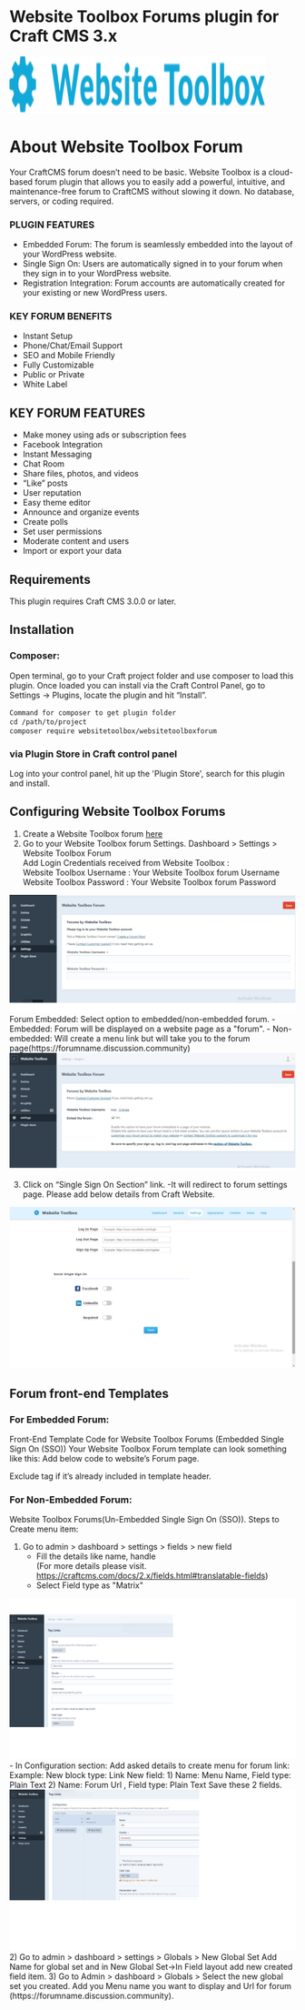 # Website Toolbox Forums plugin for Craft CMS 3.x     
  
<p><img src ="https://github.com/webtoolbox/craftcms-plugin/blob/master/src/wt_logo_blue.svg" width="450" height="100"></p>  

# About Website Toolbox Forum  
  Your CraftCMS forum doesn’t need to be basic. Website Toolbox is a cloud-based forum plugin that allows you to easily add a powerful, intuitive, 
  and maintenance-free forum to CraftCMS without slowing it down. No database, servers, or coding required.
  
### PLUGIN FEATURES
* Embedded Forum: The forum is seamlessly embedded into the layout of your WordPress website.
* Single Sign On: Users are automatically signed in to your forum when they sign in to your WordPress website.
* Registration Integration: Forum accounts are automatically created for your existing or new WordPress users.

### KEY FORUM BENEFITS
* Instant Setup
* Phone/Chat/Email Support
* SEO and Mobile Friendly
* Fully Customizable
* Public or Private
* White Label

## KEY FORUM FEATURES
* Make money using ads or subscription fees
* Facebook Integration
* Instant Messaging
* Chat Room
* Share files, photos, and videos
* “Like” posts
* User reputation
* Easy theme editor
* Announce and organize events
* Create polls
* Set user permissions
* Moderate content and users
* Import or export your data

## Requirements
This plugin requires Craft CMS 3.0.0 or later.   
## Installation

### Composer:
Open terminal, go to your Craft project folder and use composer to load this plugin. Once loaded you can install via the Craft Control Panel, go to 
Settings → Plugins, locate the plugin and hit “Install”.
	
	Command for composer to get plugin folder
	cd /path/to/project
	composer require websitetoolbox/websitetoolboxforum   
	
 ### via Plugin Store in Craft control panel  
 Log into your control panel, hit up the 'Plugin Store', search for this plugin and install.

## Configuring Website Toolbox Forums
1.	Create a Website Toolbox forum <a href="create a Website Toolbox forum">here</a>    
2.	Go to your Website Toolbox forum Settings. Dashboard > Settings > Website Toolbox Forum    
	Add Login Credentials received from Website Toolbox :    
	Website Toolbox Username : Your Website Toolbox forum Username    
	Website Toolbox Password : Your Website Toolbox forum Password    
	
<img src="https://github.com/webtoolbox/craftcms-plugin/blob/master/docs/img/settings.jpg" />
	Forum Embedded:  
	Select option to embedded/non-embedded forum.  
	- Embedded: Forum will be displayed on a website page as a "forum".  
	- Non-embedded: Will create a menu link but will take you to the forum   
				page(https://forumname.discussion.community)  
<img src="https://github.com/webtoolbox/craftcms-plugin/blob/master/docs/img/update-settings.jpg" />				
 
 3.	Click on “Single Sign On Section” link. 
	-It will redirect to forum settings page. Please add below details from Craft Website.  

<img src="https://github.com/webtoolbox/craftcms-plugin/blob/master/docs/img/SSO-section.png" />

## Forum front-end Templates
### For Embedded Forum:
Front-End Template Code for Website Toolbox Forums (Embedded Single Sign On (SSO))
Your Website Toolbox  Forum template can look something like this:
	Add below code to website’s Forum page.
	<body><div id="embedForum"></div></body>
	Exclude <body> tag if it’s already included in template header.

### For Non-Embedded Forum:
Website Toolbox Forums(Un-Embedded Single Sign On (SSO)).
Steps to Create menu item:
1)	Go to admin > dashboard > settings > fields > new field
	- Fill the details like name, handle  
(For more details please visit. https://craftcms.com/docs/2.x/fields.html#translatable-fields)
	- Select Field type as "Matrix"  
<img src="https://github.com/webtoolbox/craftcms-plugin/blob/master/docs/img/unembedded_menu_step1.png" />
	- In Configuration section:
			Add asked details to create menu for forum link:
			Example:
			New block type: Link
			New field:
			1) 	Name: Menu Name, Field type: Plain Text
			2) 	Name: Forum Url , Field type: Plain Text
	Save these 2 fields.
<img src="https://github.com/webtoolbox/craftcms-plugin/blob/master/docs/img/unembedded_menu_step2.png" />
	2) Go to admin > dashboard > settings > Globals > New Global Set
		Add Name for global set and in New Global Set->In Field layout add new created field item.
	3) Go to Admin > dashboard > Globals > Select the new global set you created.
		Add you Menu name you want to display and Url for forum (https://forumname.discussion.community).



 
   
